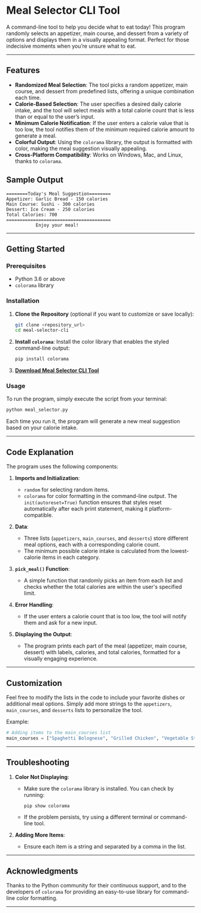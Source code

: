 
# Meal Selector CLI Tool

A command-line tool to help you decide what to eat today! This program randomly selects an appetizer, main course, and dessert from a variety of options and displays them in a visually appealing format. Perfect for those indecisive moments when you’re unsure what to eat.

---

## Features

- **Randomized Meal Selection**: The tool picks a random appetizer, main course, and dessert from predefined lists, offering a unique combination each time.
- **Calorie-Based Selection**: The user specifies a desired daily calorie intake, and the tool will select meals with a total calorie count that is less than or equal to the user’s input.
- **Minimum Calorie Notification**: If the user enters a calorie value that is too low, the tool notifies them of the minimum required calorie amount to generate a meal.
- **Colorful Output**: Using the `colorama` library, the output is formatted with color, making the meal suggestion visually appealing.
- **Cross-Platform Compatibility**: Works on Windows, Mac, and Linux, thanks to `colorama`.

## Sample Output

```
========Today's Meal Suggestion========
Appetizer: Garlic Bread - 150 calories
Main Course: Sushi - 300 calories
Dessert: Ice Cream - 250 calories
Total Calories: 700
=======================================
           Enjoy your meal!
```

---

## Getting Started

### Prerequisites

- Python 3.6 or above
- `colorama` library

### Installation

1. **Clone the Repository** (optional if you want to customize or save locally):
   ```bash
   git clone <repository_url>
   cd meal-selector-cli
   ```

2. **Install `colorama`**: 
   Install the color library that enables the styled command-line output:
   ```bash
   pip install colorama
   ```

3. **[Download Meal Selector CLI Tool](https://github.com/your-repository/meal-selector-cli-tool/archive/refs/heads/main.zip)**

### Usage

To run the program, simply execute the script from your terminal:

```bash
python meal_selector.py
```

Each time you run it, the program will generate a new meal suggestion based on your calorie intake.

---

## Code Explanation

The program uses the following components:

1. **Imports and Initialization**:
   - `random` for selecting random items.
   - `colorama` for color formatting in the command-line output. The `init(autoreset=True)` function ensures that styles reset automatically after each print statement, making it platform-compatible.

2. **Data**:
   - Three lists (`appetizers`, `main_courses`, and `desserts`) store different meal options, each with a corresponding calorie count.
   - The minimum possible calorie intake is calculated from the lowest-calorie items in each category.

3. **`pick_meal()` Function**:
   - A simple function that randomly picks an item from each list and checks whether the total calories are within the user's specified limit.

4. **Error Handling**:
   - If the user enters a calorie count that is too low, the tool will notify them and ask for a new input.

5. **Displaying the Output**:
   - The program prints each part of the meal (appetizer, main course, dessert) with labels, calories, and total calories, formatted for a visually engaging experience.

---

## Customization

Feel free to modify the lists in the code to include your favorite dishes or additional meal options. Simply add more strings to the `appetizers`, `main_courses`, and `desserts` lists to personalize the tool.

Example:
```python
# Adding items to the main_courses list
main_courses = ["Spaghetti Bolognese", "Grilled Chicken", "Vegetable Stir Fry", "Sushi", "Fried Rice", "Paneer Tikka"]
```

---

## Troubleshooting

1. **Color Not Displaying**:
   - Make sure the `colorama` library is installed. You can check by running:
     ```bash
     pip show colorama
     ```
   - If the problem persists, try using a different terminal or command-line tool.

2. **Adding More Items**:
   - Ensure each item is a string and separated by a comma in the list. 

---

## Acknowledgments

Thanks to the Python community for their continuous support, and to the developers of `colorama` for providing an easy-to-use library for command-line color formatting.

---
